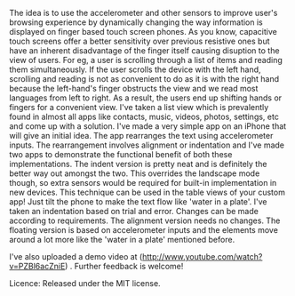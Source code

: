 The idea is to use the accelerometer and other sensors to improve user's browsing experience by dynamically changing 
the way information is displayed on finger based touch screen phones. As you know, capacitive touch screens offer a 
better sensitivity over previous resistive ones but have an inherent disadvantage of the finger itself causing 
disuption to the view of users. For eg, a user is scrolling through a list of items and reading them simultaneously. 
If the user scrolls the device with the left hand, scrolling and reading is not as convenient to do as it is 
with the right hand because the left-hand's finger obstructs the view and we read most languages from 
left to right. As a result, the users end up shifting hands or fingers for a convenient view. 
I've taken a list view which is prevalently found in almost all apps like contacts, music, videos, photos, settings,
etc and come up with a solution. I've made a very simple app on an iPhone that will give an initial idea. 
The app rearranges the text using accelerometer inputs. The rearrangement involves alignment or indentation and 
I've made two apps to demonstrate the functional benefit of both these implementations. The indent version 
is pretty neat and is definitely the better way out amongst the two. This overrides the landscape mode though, 
so extra sensors would be required for built-in implementation in new devices. This technique can be used in the 
table views of your custom app! Just tilt the phone to make the text flow like 'water in a plate'. I've taken an 
indentation based on trial and error. Changes can be made according to requirements.
The alignment version needs no changes.
The floating version is based on accelerometer inputs and the elements move around a lot more like the 'water in a plate' mentioned before.

I've also uploaded a demo video at  (http://www.youtube.com/watch?v=PZBl6acZniE) .
Further feedback is welcome!

Licence:
Released under the MIT license.